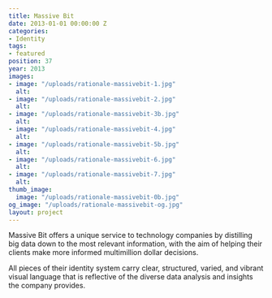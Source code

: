 ```yaml
---
title: Massive Bit
date: 2013-01-01 00:00:00 Z
categories:
- Identity
tags:
- featured
position: 37
year: 2013
images:
- image: "/uploads/rationale-massivebit-1.jpg"
  alt: 
- image: "/uploads/rationale-massivebit-2.jpg"
  alt: 
- image: "/uploads/rationale-massivebit-3b.jpg"
  alt: 
- image: "/uploads/rationale-massivebit-4.jpg"
  alt: 
- image: "/uploads/rationale-massivebit-5b.jpg"
  alt: 
- image: "/uploads/rationale-massivebit-6.jpg"
  alt: 
- image: "/uploads/rationale-massivebit-7.jpg"
  alt: 
thumb_image:
  image: "/uploads/rationale-massivebit-0b.jpg"
og_image: "/uploads/rationale-massivebit-og.jpg"
layout: project
---
```


Massive Bit offers a unique service to technology companies by distilling big data down to the most relevant information, with the aim of helping their clients make more informed multimillion dollar decisions.			

All pieces of their identity system carry clear, structured, varied, and vibrant visual language that is reflective of the diverse data analysis and insights the company provides.